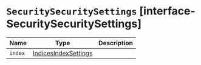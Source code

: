 # `SecuritySecuritySettings` [interface-SecuritySecuritySettings]

| Name | Type | Description |
| - | - | - |
| `index` | [IndicesIndexSettings](./IndicesIndexSettings.md) | &nbsp; |
